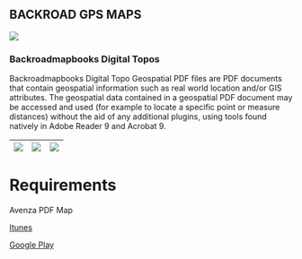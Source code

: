 ## BACKROAD GPS MAPS

![](http://www.backroadmapbooks.com/media/wysiwyg/parent-pages/Topo-Maps/2columns-titles-topo.jpg)

### Backroadmapbooks Digital Topos

Backroadmapbooks Digital Topo Geospatial PDF files are PDF documents that contain geospatial information such as real world location and/or GIS attributes.  The geospatial data contained in a geospatial PDF document may be accessed and used (for example to locate a specific point or measure distances) without the aid of any additional plugins, using tools found natively in Adobe Reader 9 and Acrobat 9.

|![](http://www.backroadmapbooks.com/media/wysiwyg/parent-pages/Topo-Maps/Avenza-Maps-Screenshots-01.png)|![](http://www.backroadmapbooks.com/media/wysiwyg/parent-pages/Topo-Maps/Avenza-Maps-Screenshots-02.png)|![](http://www.backroadmapbooks.com/media/wysiwyg/parent-pages/Topo-Maps/Avenza-Maps-Screenshots-03.png)|
|---------------------------------------------------------------------------------------------------------|-------------------------------------------------------------------------------------------------------|----------------------------------------------------------------------------------------------------------------------|



# Requirements

Avenza PDF Map

[Itunes](http://itunes.apple.com/ca/app/avenza-pdf-maps/id388424049?mt=8#)

[Google Play](https://play.google.com/store/apps/details?id=com.Avenza)





